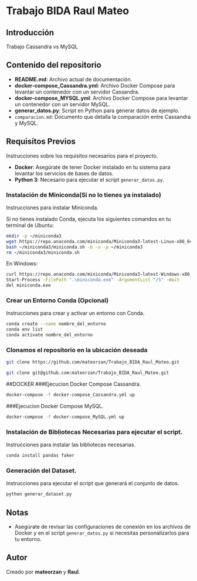 # Trabajo BIDA Raul Mateo

## Introducción

Trabajo Cassandra vs MySQL

## Contenido del repositorio

- **README.md**: Archivo actual de documentación.
- **docker-compose_Cassandra.yml**: Archivo Docker Compose para levantar un contenedor con un servidor Cassandra.
- **docker-compose_MYSQL.yml**: Archivo Docker Compose para levantar un contenedor con un servidor MySQL.
- **generar_datos.py**: Script en Python para generar datos de ejemplo.
- `comparacion.md`: Documento que detalla la comparación entre Cassandra y MySQL.

## Requisitos Previos

Instrucciones sobre los requisitos necesarios para el proyecto.

- **Docker**: Asegúrate de tener Docker instalado en tu sistema para levantar los servicios de bases de datos.
- **Python 3**: Necesario para ejecutar el script `generar_datos.py`.

### Instalación de Miniconda(Si no lo tienes ya instalado)

Instrucciones para instalar Miniconda.

Si no tienes instalado Conda, ejecuta los siguientes comandos en tu terminal de Ubuntu:

```bash
mkdir -p ~/miniconda3
wget https://repo.anaconda.com/miniconda/Miniconda3-latest-Linux-x86_64.sh -O ~/miniconda3/miniconda.sh
bash ~/miniconda3/miniconda.sh -b -u -p ~/miniconda3
rm ~/miniconda3/miniconda.sh
```
En Windows:
```bash
curl https://repo.anaconda.com/miniconda/Miniconda3-latest-Windows-x86_64.exe -o miniconda.exe
Start-Process -FilePath ".\miniconda.exe" -ArgumentList "/S" -Wait
del miniconda.exe
```

### Crear un Entorno Conda (Opcional)

Instrucciones para crear y activar un entorno con Conda.

```bash
conda create --name nombre_del_entorno 
conda env list
conda activate nombre_del_entorno
```
### Clonamos el repositorio en la ubicación deseada

```bash
git clone https://github.com/mateorzan/Trabajo_BIDA_Raul_Mateo.git
```
```bash
git clone git@github.com:mateorzan/Trabajo_BIDA_Raul_Mateo.git
```
##DOCKER
###Ejecucion Docker Compose Cassandra.

```bash
docker-compose -f docker-compose_Cassandra.yml up
```
###Ejecucion Docker Compose MySQL.

```bash
docker-compose -f docker-compose_MySQL.yml up
```

### Instalación de Bibliotecas Necesarias para ejecutar el script.

Instrucciones para instalar las bibliotecas necesarias.
```bash
conda install pandas faker
```
### Generación del Dataset.

Instrucciones para ejecutar el script que generará el conjunto de datos.

```bash
python generar_dataset.py
```

## Notas

- Asegúrate de revisar las configuraciones de conexión en los archivos de Docker y en el script `generar_datos.py` si necesitas personalizarlos para tu entorno.

## Autor

Creado por **mateorzan** y **Raul**.
